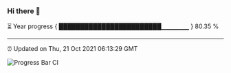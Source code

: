 ### Hi there 👋

⏳ Year progress { ████████████████████████▁▁▁▁▁▁ } 80.35 %

---

⏰ Updated on Thu, 21 Oct 2021 06:13:29 GMT

![Progress Bar CI](https://github.com/liununu/liununu/workflows/Progress%20Bar%20CI/badge.svg)
